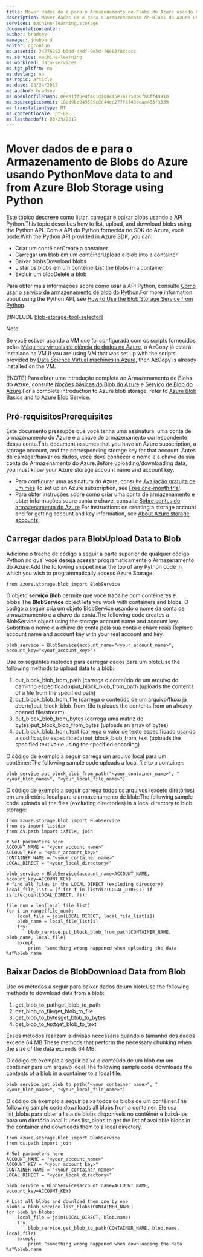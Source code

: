 ```yaml
---
title: Mover dados de e para o Armazenamento de Blobs do Azure usando Python | Microsoft Docs
description: Mover dados de e para o Armazenamento de Blobs do Azure usando Python
services: machine-learning,storage
documentationcenter: 
author: bradsev
manager: jhubbard
editor: cgronlun
ms.assetid: 24276252-b3dd-4edf-9e5d-f6803f8ccccc
ms.service: machine-learning
ms.workload: data-services
ms.tgt_pltfrm: na
ms.devlang: na
ms.topic: article
ms.date: 03/24/2017
ms.author: bradsev
ms.openlocfilehash: 0eea1ff8e4f4c1d108445e1a1250b6fa8ff48910
ms.sourcegitcommit: 18ad9bc049589c8e44ed277f8f43dcaa483f3339
ms.translationtype: MT
ms.contentlocale: pt-BR
ms.lasthandoff: 08/29/2017
---
```

# <a name="move-data-to-and-from-azure-blob-storage-using-python"></a><span data-ttu-id="63fcf-103">Mover dados de e para o Armazenamento de Blobs do Azure usando Python</span><span class="sxs-lookup"><span data-stu-id="63fcf-103">Move data to and from Azure Blob Storage using Python</span></span>
<span data-ttu-id="63fcf-104">Este tópico descreve como listar, carregar e baixar blobs usando a API Python.</span><span class="sxs-lookup"><span data-stu-id="63fcf-104">This topic describes how to list, upload, and download blobs using the Python API.</span></span> <span data-ttu-id="63fcf-105">Com a API do Python fornecida no SDK do Azure, você pode:</span><span class="sxs-lookup"><span data-stu-id="63fcf-105">With the Python API provided in Azure SDK, you can:</span></span>

* <span data-ttu-id="63fcf-106">Criar um contêiner</span><span class="sxs-lookup"><span data-stu-id="63fcf-106">Create a container</span></span>
* <span data-ttu-id="63fcf-107">Carregar um blob em um contêiner</span><span class="sxs-lookup"><span data-stu-id="63fcf-107">Upload a blob into a container</span></span>
* <span data-ttu-id="63fcf-108">Baixar blobs</span><span class="sxs-lookup"><span data-stu-id="63fcf-108">Download blobs</span></span>
* <span data-ttu-id="63fcf-109">Listar os blobs em um contêiner</span><span class="sxs-lookup"><span data-stu-id="63fcf-109">List the blobs in a container</span></span>
* <span data-ttu-id="63fcf-110">Excluir um blob</span><span class="sxs-lookup"><span data-stu-id="63fcf-110">Delete a blob</span></span>

<span data-ttu-id="63fcf-111">Para obter mais informações sobre como usar a API Python, consulte [Como usar o serviço de armazenamento de blob do Python](../storage/blobs/storage-python-how-to-use-blob-storage.md).</span><span class="sxs-lookup"><span data-stu-id="63fcf-111">For more information about using the Python API, see [How to Use the Blob Storage Service from Python](../storage/blobs/storage-python-how-to-use-blob-storage.md).</span></span>

[!INCLUDE [blob-storage-tool-selector](../../includes/machine-learning-blob-storage-tool-selector.md)]

> [!NOTE]
> <span data-ttu-id="63fcf-112">Se você estiver usando a VM que foi configurada com os scripts fornecidos pelas [Máquinas virtuais de ciência de dados no Azure](machine-learning-data-science-virtual-machines.md), o AzCopy já estará instalado na VM.</span><span class="sxs-lookup"><span data-stu-id="63fcf-112">If you are using VM that was set up with the scripts provided by [Data Science Virtual machines in Azure](machine-learning-data-science-virtual-machines.md), then AzCopy is already installed on the VM.</span></span>
> 
> [!NOTE]
> <span data-ttu-id="63fcf-113">Para obter uma introdução completa ao Armazenamento de Blobs do Azure, consulte [Noções básicas do Blob do Azure](../storage/blobs/storage-dotnet-how-to-use-blobs.md) e [Serviço de Blob do Azure](https://msdn.microsoft.com/library/azure/dd179376.aspx).</span><span class="sxs-lookup"><span data-stu-id="63fcf-113">For a complete introduction to Azure blob storage, refer to [Azure Blob Basics](../storage/blobs/storage-dotnet-how-to-use-blobs.md) and to [Azure Blob Service](https://msdn.microsoft.com/library/azure/dd179376.aspx).</span></span>
> 
> 

## <a name="prerequisites"></a><span data-ttu-id="63fcf-114">Pré-requisitos</span><span class="sxs-lookup"><span data-stu-id="63fcf-114">Prerequisites</span></span>
<span data-ttu-id="63fcf-115">Este documento pressupõe que você tenha uma assinatura, uma conta de armazenamento do Azure e a chave de armazenamento correspondente dessa conta.</span><span class="sxs-lookup"><span data-stu-id="63fcf-115">This document assumes that you have an Azure subscription, a storage account, and the corresponding storage key for that account.</span></span> <span data-ttu-id="63fcf-116">Antes de carregar/baixar os dados, você deve conhecer o nome e a chave da sua conta do Armazenamento do Azure.</span><span class="sxs-lookup"><span data-stu-id="63fcf-116">Before uploading/downloading data, you must know your Azure storage account name and account key.</span></span>

* <span data-ttu-id="63fcf-117">Para configurar uma assinatura do Azure, consulte [Avaliação gratuita de um mês](https://azure.microsoft.com/pricing/free-trial/).</span><span class="sxs-lookup"><span data-stu-id="63fcf-117">To set up an Azure subscription, see [Free one-month trial](https://azure.microsoft.com/pricing/free-trial/).</span></span>
* <span data-ttu-id="63fcf-118">Para obter instruções sobre como criar uma conta de armazenamento e obter informações sobre conta e chave, consulte [Sobre contas do armazenamento do Azure](../storage/common/storage-create-storage-account.md).</span><span class="sxs-lookup"><span data-stu-id="63fcf-118">For instructions on creating a storage account and for getting account and key information, see [About Azure storage accounts](../storage/common/storage-create-storage-account.md).</span></span>

## <a name="upload-data-to-blob"></a><span data-ttu-id="63fcf-119">Carregar dados para Blob</span><span class="sxs-lookup"><span data-stu-id="63fcf-119">Upload Data to Blob</span></span>
<span data-ttu-id="63fcf-120">Adicione o trecho de código a seguir à parte superior de qualquer código Python no qual você deseja acessar programaticamente o Armazenamento do Azure:</span><span class="sxs-lookup"><span data-stu-id="63fcf-120">Add the following snippet near the top of any Python code in which you wish to programmatically access Azure Storage:</span></span>

    from azure.storage.blob import BlobService

<span data-ttu-id="63fcf-121">O objeto **serviço Blob** permite que você trabalhe com contêineres e blobs.</span><span class="sxs-lookup"><span data-stu-id="63fcf-121">The **BlobService** object lets you work with containers and blobs.</span></span> <span data-ttu-id="63fcf-122">O código a seguir cria um objeto BlobService usando o nome da conta de armazenamento e a chave da conta.</span><span class="sxs-lookup"><span data-stu-id="63fcf-122">The following code creates a BlobService object using the storage account name and account key.</span></span> <span data-ttu-id="63fcf-123">Substitua o nome e a chave de conta pela sua conta e chave reais.</span><span class="sxs-lookup"><span data-stu-id="63fcf-123">Replace account name and account key with your real account and key.</span></span>

    blob_service = BlobService(account_name="<your_account_name>", account_key="<your_account_key>")

<span data-ttu-id="63fcf-124">Use os seguintes métodos para carregar dados para um blob:</span><span class="sxs-lookup"><span data-stu-id="63fcf-124">Use the following methods to upload data to a blob:</span></span>

1. <span data-ttu-id="63fcf-125">put\_block\_blob\_from\_path (carrega o conteúdo de um arquivo do caminho especificado)</span><span class="sxs-lookup"><span data-stu-id="63fcf-125">put\_block\_blob\_from\_path (uploads the contents of a file from the specified path)</span></span>
2. <span data-ttu-id="63fcf-126">put\_block_blob\_from\_file (carrega o conteúdo de um arquivo/fluxo já aberto)</span><span class="sxs-lookup"><span data-stu-id="63fcf-126">put\_block_blob\_from\_file (uploads the contents from an already opened file/stream)</span></span>
3. <span data-ttu-id="63fcf-127">put\_block\_blob\_from\_bytes (carrega uma matriz de bytes)</span><span class="sxs-lookup"><span data-stu-id="63fcf-127">put\_block\_blob\_from\_bytes (uploads an array of bytes)</span></span>
4. <span data-ttu-id="63fcf-128">put\_block\_blob\_from\_text (carrega o valor de texto especificado usando a codificação especificada)</span><span class="sxs-lookup"><span data-stu-id="63fcf-128">put\_block\_blob\_from\_text (uploads the specified text value using the specified encoding)</span></span>

<span data-ttu-id="63fcf-129">O código de exemplo a seguir carrega um arquivo local para um contêiner:</span><span class="sxs-lookup"><span data-stu-id="63fcf-129">The following sample code uploads a local file to a container:</span></span>

    blob_service.put_block_blob_from_path("<your_container_name>", "<your_blob_name>", "<your_local_file_name>")

<span data-ttu-id="63fcf-130">O código de exemplo a seguir carrega todos os arquivos (exceto diretórios) em um diretório local para o armazenamento de blob:</span><span class="sxs-lookup"><span data-stu-id="63fcf-130">The following sample code uploads all the files (excluding directories) in a local directory to blob storage:</span></span>

    from azure.storage.blob import BlobService
    from os import listdir
    from os.path import isfile, join

    # Set parameters here
    ACCOUNT_NAME = "<your_account_name>"
    ACCOUNT_KEY = "<your_account_key>"
    CONTAINER_NAME = "<your_container_name>"
    LOCAL_DIRECT = "<your_local_directory>"        

    blob_service = BlobService(account_name=ACCOUNT_NAME, account_key=ACCOUNT_KEY)
    # find all files in the LOCAL_DIRECT (excluding directory)
    local_file_list = [f for f in listdir(LOCAL_DIRECT) if isfile(join(LOCAL_DIRECT, f))]

    file_num = len(local_file_list)
    for i in range(file_num):
        local_file = join(LOCAL_DIRECT, local_file_list[i])
        blob_name = local_file_list[i]
        try:
            blob_service.put_block_blob_from_path(CONTAINER_NAME, blob_name, local_file)
        except:
            print "something wrong happened when uploading the data %s"%blob_name


## <a name="download-data-from-blob"></a><span data-ttu-id="63fcf-131">Baixar Dados de Blob</span><span class="sxs-lookup"><span data-stu-id="63fcf-131">Download Data from Blob</span></span>
<span data-ttu-id="63fcf-132">Use os métodos a seguir para baixar dados de um blob:</span><span class="sxs-lookup"><span data-stu-id="63fcf-132">Use the following methods to download data from a blob:</span></span>

1. <span data-ttu-id="63fcf-133">get\_blob\_to\_path</span><span class="sxs-lookup"><span data-stu-id="63fcf-133">get\_blob\_to\_path</span></span>
2. <span data-ttu-id="63fcf-134">get\_blob\_to\_file</span><span class="sxs-lookup"><span data-stu-id="63fcf-134">get\_blob\_to\_file</span></span>
3. <span data-ttu-id="63fcf-135">get\_blob\_to\_bytes</span><span class="sxs-lookup"><span data-stu-id="63fcf-135">get\_blob\_to\_bytes</span></span>
4. <span data-ttu-id="63fcf-136">get\_blob\_to\_text</span><span class="sxs-lookup"><span data-stu-id="63fcf-136">get\_blob\_to\_text</span></span>

<span data-ttu-id="63fcf-137">Esses métodos realizam a divisão necessária quando o tamanho dos dados excede 64 MB.</span><span class="sxs-lookup"><span data-stu-id="63fcf-137">These methods that perform the necessary chunking when the size of the data exceeds 64 MB.</span></span>

<span data-ttu-id="63fcf-138">O código de exemplo a seguir baixa o conteúdo de um blob em um contêiner para um arquivo local:</span><span class="sxs-lookup"><span data-stu-id="63fcf-138">The following sample code downloads the contents of a blob in a container to a local file:</span></span>

    blob_service.get_blob_to_path("<your_container_name>", "<your_blob_name>", "<your_local_file_name>")

<span data-ttu-id="63fcf-139">O código de exemplo a seguir baixa todos os blobs de um contêiner.</span><span class="sxs-lookup"><span data-stu-id="63fcf-139">The following sample code downloads all blobs from a container.</span></span> <span data-ttu-id="63fcf-140">Ele usa list\_blobs para obter a lista de blobs disponíveis no contêiner e baixá-los para um diretório local.</span><span class="sxs-lookup"><span data-stu-id="63fcf-140">It uses list\_blobs to get the list of available blobs in the container and downloads them to a local directory.</span></span>

    from azure.storage.blob import BlobService
    from os.path import join

    # Set parameters here
    ACCOUNT_NAME = "<your_account_name>"
    ACCOUNT_KEY = "<your_account_key>"
    CONTAINER_NAME = "<your_container_name>"
    LOCAL_DIRECT = "<your_local_directory>"        

    blob_service = BlobService(account_name=ACCOUNT_NAME, account_key=ACCOUNT_KEY)

    # List all blobs and download them one by one
    blobs = blob_service.list_blobs(CONTAINER_NAME)
    for blob in blobs:
        local_file = join(LOCAL_DIRECT, blob.name)
        try:
            blob_service.get_blob_to_path(CONTAINER_NAME, blob.name, local_file)
        except:
            print "something wrong happened when downloading the data %s"%blob.name
